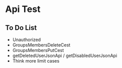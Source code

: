 # Api Test

## To Do List

* Unauthorized
* GroupsMembersDeleteCest
* GroupsMembersPutCest
* getDeletedUserJsonApi / getDisabledUserJsonApi
* Think more limit cases
